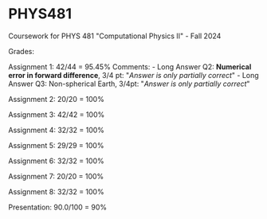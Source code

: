 # PHYS481
Coursework for PHYS 481 "Computational Physics II" - Fall 2024

Grades:

Assignment 1: 42/44 = 95.45%
    Comments: - Long Answer Q2: **Numerical error in forward difference**, 3/4 pt: "_Answer is only partially correct_"
              - Long Answer Q3: Non-spherical Earth, 3/4pt: "_Answer is only partially correct_"

Assignment 2: 20/20 = 100%

Assignment 3: 42/42 = 100%

Assignment 4: 32/32 = 100%

Assignment 5: 29/29 = 100%

Assignment 6: 32/32 = 100%

Assignment 7: 20/20 = 100%

Assignment 8: 32/32 = 100%

Presentation: 90.0/100 = 90%


